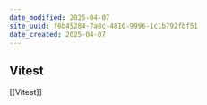 ```yaml
---
date_modified: 2025-04-07
site_uuid: f6b45284-7a8c-4810-9996-1c1b792fbf51
date_created: 2025-04-07
---
```


## Vitest
[[Vitest]]